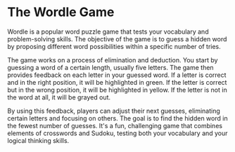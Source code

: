 # The Wordle Game

Wordle is a popular word puzzle game that tests your vocabulary and problem-solving skills. The objective of the game is to guess a hidden word by proposing different word possibilities within a specific number of tries.

The game works on a process of elimination and deduction. You start by guessing a word of a certain length, usually five letters. The game then provides feedback on each letter in your guessed word. If a letter is correct and in the right position, it will be highlighted in green. If the letter is correct but in the wrong position, it will be highlighted in yellow. If the letter is not in the word at all, it will be grayed out.

By using this feedback, players can adjust their next guesses, eliminating certain letters and focusing on others. The goal is to find the hidden word in the fewest number of guesses. It's a fun, challenging game that combines elements of crosswords and Sudoku, testing both your vocabulary and your logical thinking skills.
